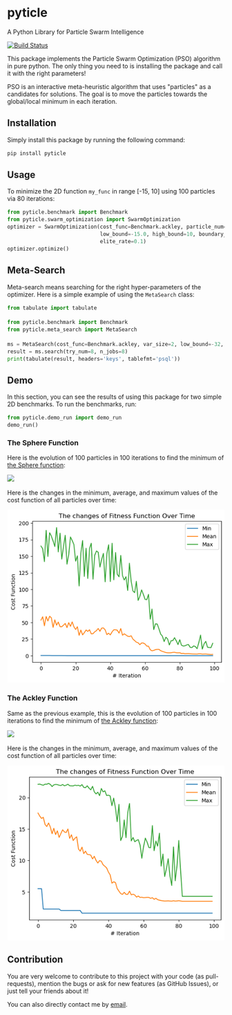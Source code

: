 # pyticle
A Python Library for Particle Swarm Intelligence

[![Build Status](https://circleci.com/gh/owhadi/pyticle.svg)](https://app.circleci.com/pipelines/github/owhadi)

This package implements the Particle Swarm Optimization (PSO) algorithm in pure python. The only thing you need to is 
installing the package and call it with the right parameters!

PSO is an interactive meta-heuristic algorithm that uses "particles" as a candidates for solutions. The goal is to move the particles 
towards the global/local minimum in each iteration.

## Installation
Simply install this package by running the following command:
```bash
pip install pyticle 
```

## Usage

To minimize the 2D function `my_func` in range [-15, 10] using 100 particles via 80 iterations:

```python
from pyticle.benchmark import Benchmark
from pyticle.swarm_optimization import SwarmOptimization
optimizer = SwarmOptimization(cost_func=Benchmark.ackley, particle_num=100, omega_start=1, omega_end=0.0, coef=[2.0, 2.0], 
                              low_bound=-15.0, high_bound=10, boundary_strategy='random', var_size=2, max_iter_num=80, 
                              elite_rate=0.1)
optimizer.optimize()
```

## Meta-Search
Meta-search means searching for the right hyper-parameters of the optimizer. Here is a simple example of using the `MetaSearch` class:

```python
from tabulate import tabulate

from pyticle.benchmark import Benchmark
from pyticle.meta_search import MetaSearch

ms = MetaSearch(cost_func=Benchmark.ackley, var_size=2, low_bound=-32, high_bound=32)
result = ms.search(try_num=8, n_jobs=8)
print(tabulate(result, headers='keys', tablefmt='psql'))
```


## Demo

In this section, you can see the results of using this package for two simple 2D benchmarks. To run the benchmarks, run:

```python
from pyticle.demo_run import demo_run
demo_run()
```

### The Sphere Function
Here is the evolution of 100 particles in 100 iterations to find the minimum of [the Sphere function](https://en.wikipedia.org/wiki/File:Sphere_function_in_3D.pdf):

![](demo/x2_particles.gif)

Here is the changes in the minimum, average, and maximum values of the cost function of all particles over time:

![](demo/x2_history.png)

### The Ackley Function
Same as the previous example, this is the evolution of 100 particles in 100 iterations to find the minimum of [the Ackley function](https://en.wikipedia.org/wiki/Ackley_function):

![](demo/ackley_particles.gif)

Here is the changes in the minimum, average, and maximum values of the cost function of all particles over time:

![](demo/ackley_history.png)


## Contribution
You are very welcome to contribute to this project with your code (as pull-requests), mention the bugs or ask for new 
features (as GitHub Issues), or just tell your friends about it! 

You can also directly contact me by [email](moein.owhadi@gmail.com).
 
